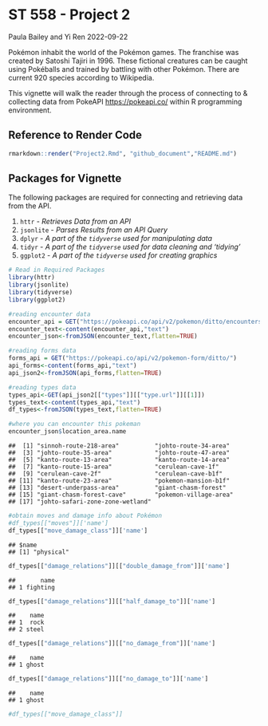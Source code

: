 ST 558 - Project 2
================
Paula Bailey and Yi Ren
2022-09-22

Pokémon inhabit the world of the Pokémon games. The franchise was
created by Satoshi Tajiri in 1996. These fictional creatures can be
caught using Pokéballs and trained by battling with other Pokémon. There
are current 920 species according to Wikipedia.

This vignette will walk the reader through the process of connecting to
& collecting data from PokeAPI <https://pokeapi.co/> within R
programming environment.

## Reference to Render Code

``` r
rmarkdown::render("Project2.Rmd", "github_document","README.md")
```

## Packages for Vignette

The following packages are required for connecting and retrieving data
from the API.

1.  `httr` - *Retrieves Data from an API*
2.  `jsonlite` - *Parses Results from an API Query*
3.  `dplyr` - *A part of the `tidyverse` used for manipulating data*
4.  `tidyr` - *A part of the `tidyverse` used for data cleaning and
    ‘tidying’*
5.  `ggplot2` - *A part of the `tidyverse` used for creating graphics*

``` r
# Read in Required Packages 
library(httr)
library(jsonlite)
library(tidyverse)
library(ggplot2)
```

``` r
#reading encounter data
encounter_api = GET("https://pokeapi.co/api/v2/pokemon/ditto/encounters") 
encounter_text<-content(encounter_api,"text")
encounter_json<-fromJSON(encounter_text,flatten=TRUE)
```

``` r
#reading forms data
forms_api = GET("https://pokeapi.co/api/v2/pokemon-form/ditto/") 
api_forms<-content(forms_api,"text")
api_json2<-fromJSON(api_forms,flatten=TRUE)
```

``` r
#reading types data
types_api<-GET(api_json2[["types"]][["type.url"]][[1]])
types_text<-content(types_api,"text")
df_types<-fromJSON(types_text,flatten=TRUE)
```

``` r
#where you can encounter this pokeman
encounter_json$location_area.name
```

    ##  [1] "sinnoh-route-218-area"          "johto-route-34-area"           
    ##  [3] "johto-route-35-area"            "johto-route-47-area"           
    ##  [5] "kanto-route-13-area"            "kanto-route-14-area"           
    ##  [7] "kanto-route-15-area"            "cerulean-cave-1f"              
    ##  [9] "cerulean-cave-2f"               "cerulean-cave-b1f"             
    ## [11] "kanto-route-23-area"            "pokemon-mansion-b1f"           
    ## [13] "desert-underpass-area"          "giant-chasm-forest"            
    ## [15] "giant-chasm-forest-cave"        "pokemon-village-area"          
    ## [17] "johto-safari-zone-zone-wetland"

``` r
#obtain moves and damage info about Pokémon
#df_types[["moves"]]['name']
df_types[["move_damage_class"]]['name']
```

    ## $name
    ## [1] "physical"

``` r
df_types[["damage_relations"]][["double_damage_from"]]['name']
```

    ##       name
    ## 1 fighting

``` r
df_types[["damage_relations"]][["half_damage_to"]]['name']
```

    ##    name
    ## 1  rock
    ## 2 steel

``` r
df_types[["damage_relations"]][["no_damage_from"]]['name']
```

    ##    name
    ## 1 ghost

``` r
df_types[["damage_relations"]][["no_damage_to"]]['name']
```

    ##    name
    ## 1 ghost

``` r
#df_types[["move_damage_class"]]
```
